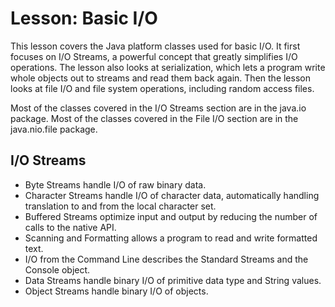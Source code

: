 # Lesson: Basic I/O

This lesson covers the Java platform classes used for basic I/O. It first focuses on I/O Streams, a powerful concept that greatly simplifies I/O operations. The lesson also looks at serialization, which lets a program write whole objects out to streams and read them back again. Then the lesson looks at file I/O and file system operations, including random access files.

Most of the classes covered in the I/O Streams section are in the java.io package. Most of the classes covered in the File I/O section are in the java.nio.file package.

## I/O Streams

- Byte Streams handle I/O of raw binary data.
- Character Streams handle I/O of character data, automatically handling translation to and from the local character set.
- Buffered Streams optimize input and output by reducing the number of calls to the native API.
- Scanning and Formatting allows a program to read and write formatted text.
- I/O from the Command Line describes the Standard Streams and the Console object.
- Data Streams handle binary I/O of primitive data type and String values.
- Object Streams handle binary I/O of objects.
